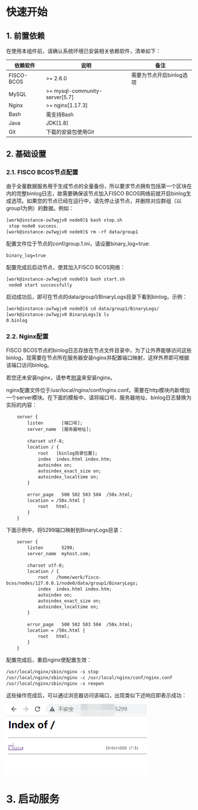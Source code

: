 # 快速开始

## 1. 前置依赖

在使用本组件前，请确认系统环境已安装相关依赖软件，清单如下：

| 依赖软件 | 说明 |备注|
| --- | --- | --- |
| FISCO-BCOS | >= 2.6.0 | 需要为节点开启binlog选项|
| MySQL | >= mysql-community-server[5.7] | |
| Nginx | >= nginx[1.17.3]| |
| Bash | 需支持Bash|
| Java | JDK[1.8] | |
| Git | 下载的安装包使用Git | |


## 2. 基础设置

### 2.1. FISCO BCOS节点配置

由于全量数据服务用于生成节点的全量备份，所以要求节点拥有包括第一个区块在内的完整binlog日志，故需要确保该节点加入FISCO BCOS网络前就开启binlog生成选项。如果您的节点已经在运行中，请先停止该节点，并删除对应群组（以group1为例）的数据。例如：
```
[work@instance-zw7wgjv0 node0]$ bash stop.sh
 stop node0 success.
[work@instance-zw7wgjv0 node0]$ rm -rf data/group1

```

配置文件位于节点的conf/group.1.ini，请设置binary_log=true:

```
binary_log=true
```

配置完成后启动节点，使其加入FISCO BCOS网络：
```
[work@instance-zw7wgjv0 node0]$ bash start.sh
 node0 start successfully
```

启动成功后，即可在节点的data/group1/BinaryLogs目录下看到binlog，示例：

```
[work@instance-zw7wgjv0 node0]$ cd data/group1/BinaryLogs/
[work@instance-zw7wgjv0 BinaryLogs]$ ls
0.binlog
```

### 2.2. Nginx配置

FISCO BCOS节点的binlog日志存放在节点文件目录中，为了让外界能够访问这些binlog，现需要在节点所在服务器安装nginx并配置端口映射，这样外界即可根据该端口访问binlog。

若您还未安装nginx，请参考[附录](appendix.md)来安装nginx。

nginx配置文件位于/usr/local/nginx/conf/nginx.conf。需要在http模块内新增加一个server模块。在下面的模板中，请将端口号、服务器地址、binlog日志替换为实际的内容：

```
    server {
        listen       [端口号];
        server_name  [服务器地址];

        charset utf-8;
        location / {
            root   [binlog目录位置];
            index  index.html index.htm;
            autoindex on;
            autoindex_exact_size on;
            autoindex_localtime on;
        }

        error_page   500 502 503 504  /50x.html;
        location = /50x.html {
            root   html;
        }
    }
```

下面示例中，将5299端口映射到BinaryLogs目录：
```
    server {
        listen       5299;
        server_name  myhost.com;

        charset utf-8;
        location / {
            root   /home/work/fisco-bcos/nodes/127.0.0.1/node0/data/group1/BinaryLogs;
            index  index.html index.htm;
            autoindex on;
            autoindex_exact_size on;
            autoindex_localtime on;
        }

        error_page   500 502 503 504  /50x.html;
        location = /50x.html {
            root   html;
        }
    }
```

配置完成后，重启nginx使配置生效：

```
/usr/local/nginx/sbin/nginx -s stop
/usr/local/nginx/sbin/nginx -c /usr/local/nginx/conf/nginx.conf
/usr/local/nginx/sbin/nginx -s reopen 
```

这些操作完成后，可以通过浏览器访问该端口，出现类似下述响应即表示成功：

![nginx——success](nginx_success.png)

# 3. 启动服务

